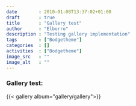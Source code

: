 ```yaml
---
date        : 2010-01-08T13:37:02+01:00
draft       : true
title       : "Gallery test"
author      : "Elborro"
description : "Testing gallery implementation"
tags        : ["Bodgetheme"]
categories  : []
activities  : ["Bodgetheme"]
image_src   : ""
image_alt   : ""
---
```


### Gallery test:
{{< gallery album="gallery/gallery">}}
